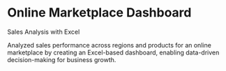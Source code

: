 # Online Marketplace Dashboard
Sales Analysis with Excel

Analyzed sales performance across regions and products for an online marketplace by creating an Excel-based dashboard, enabling data-driven decision-making for business growth.
